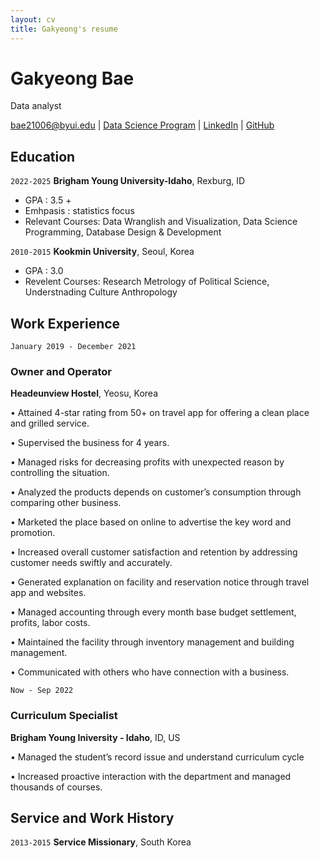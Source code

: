 ```yaml
---
layout: cv
title: Gakyeong's resume
---
```

# Gakyeong Bae 
Data analyst

<div id="webaddress">
<a href="datascience@byui.edu">bae21006@byui.edu</a>
| <a href="https://byuidatascience.github.io/development.html">Data Science Program</a>
| <a href="https://www.linkedin.com/groups/13537407/">LinkedIn</a>
| <a href="https://gakyeong.github.io/Bae_resume/">GitHub</a>
</div>

<!-- https://www.monique.tech/the-art-of-markdown -->

## Education

`2022-2025`
__Brigham Young University-Idaho__, Rexburg, ID

- GPA : 3.5 +
- Emhpasis : statistics focus
- Relevant Courses: Data Wranglish and Visualization, Data Science Programming, Database Design & Development

`2010-2015`
__Kookmin University__, Seoul, Korea

- GPA : 3.0
- Revelent Courses: Research Metrology of Political Science, Understnading Culture Anthropology


## Work Experience

`January 2019 - December 2021`

### Owner and Operator
__Headeunview Hostel__, Yeosu, Korea

•	Attained 4-star rating from 50+ on travel app for offering a clean place and grilled service.

•	Supervised the business for 4 years.

•	Managed risks for decreasing profits with unexpected reason by controlling the situation. 

•	Analyzed the products depends on customer’s consumption through comparing other business.

•	Marketed the place based on online to advertise the key word and promotion.

•	Increased overall customer satisfaction and retention by addressing customer needs swiftly and accurately.

•	Generated explanation on facility and reservation notice through travel app and websites.

•	Managed accounting through every month base budget settlement, profits, labor costs.

•	Maintained the facility through inventory management and building management.

•	Communicated with others who have connection with a business.

`Now - Sep 2022`

### Curriculum Specialist
__Brigham Young Iniversity - Idaho__, ID, US

•	Managed the student’s record issue and understand curriculum cycle

•	Increased proactive interaction with the department and managed thousands of courses.


## Service and Work History

`2013-2015`
__Service Missionary__, South Korea



<!-- ### Footer

Last updated: May 2013 -->


